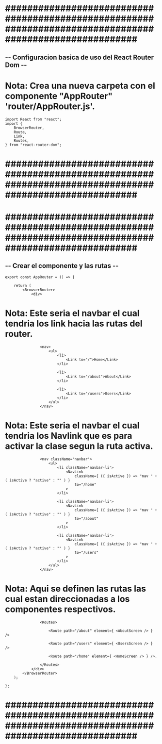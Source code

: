 # ######################################################################################################### #


## -- Configuracion basica de uso del React Router Dom -- ##


# Nota: Crea una nueva carpeta con el componente "AppRouter" 'router/AppRouter.js'.


    import React from "react";
    import {
        BrowserRouter,
        Route,
        Link,
        Routes,
    } from "react-router-dom";


# ######################################################################################################### #





# ######################################################################################################### #


## -- Crear el componente y las rutas -- ##


    export const AppRouter = () => {

        return (
            <BrowserRouter>
                <div>


# Nota: Este seria el navbar el cual tendria los link hacia las rutas del router.

                    <nav>
                        <ul>
                            <li>
                                <Link to="/">Home</Link>
                            </li>

                            <li>
                                <Link to="/about">About</Link>
                            </li>

                            <li>
                                <Link to="/users">Users</Link>
                            </li>
                        </ul>
                    </nav>

                
# Nota: Este seria el navbar el cual tendria los Navlink que es para activar la clase segun la ruta activa.

                    <nav className='navbar'>
                        <ul>
                            <li className='navbar-li'>
                                <NavLink 
                                    className={ ({ isActive }) => "nav " + ( isActive ? "active" : "" ) } 
                                    to="/home"
                                >
                            </li>

                            <li className='navbar-li'>
                                <NavLink 
                                    className={ ({ isActive }) => "nav " + ( isActive ? "active" : "" ) } 
                                    to="/about"
                                >
                            </li>

                            <li className='navbar-li'>
                                <NavLink 
                                    className={ ({ isActive }) => "nav " + ( isActive ? "active" : "" ) } 
                                    to="/users"
                                >
                            </li>
                        </ul>
                    </nav>


# Nota: Aqui se definen las rutas las cual estan direccionadas a los componentes respectivos.

                    <Routes>

                        <Route path="/about" element={ <AboutScreen /> } />

                        <Route path="/users" element={ <UsersScreen /> } />

                        <Route path="/home" element={ <HomeScreen /> } />.

                    </Routes>
                </div>
            </BrowserRouter>
        );

    };


# ######################################################################################################### #